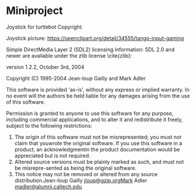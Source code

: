 # Miniproject
Joystick for turtlebot
Copyright:

Joystick picture:
https://openclipart.org/detail/34555/tango-input-gaming

Simple DirectMedia Layer 2 (SDL2) licensing information:
SDL 2.0 and newer are available under the zlib license \cite{zlib}:

version 1.2.2, October 3rd, 2004

Copyright (C) 1995-2004 Jean-loup Gailly and Mark Adler

This software is provided 'as-is', without any express or implied warranty.  In no event will the authors be held liable for any damages arising from the use of this software.

Permission is granted to anyone to use this software for any purpose, including commercial applications, and to alter it and redistribute it freely, subject to the following restrictions:

1.  The origin of this software must not be misrepresented; you must not claim that youwrote the original software. If you use this           software in a product, an acknowledgmentin the product documentation would be appreciated but is not required.
2.  Altered source versions must be plainly marked as such, and must not be misrepre-sented as being the original software.
3.  This notice may not be removed or altered from any source distribution.Jean-loup Gailly jloup@gzip.orgMark Adler                           madler@alumni.caltech.edu
